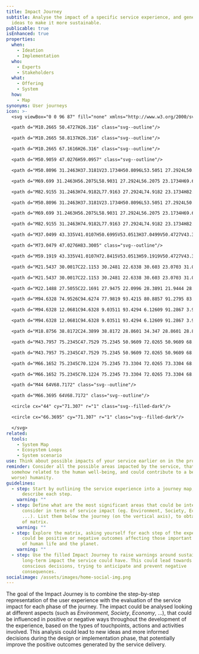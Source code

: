 ```yaml
---
title: Impact Journey
subtitle: Analyse the impact of a specific service experience, and generate
  ideas to make it more sustainable.
publicable: true
isEnhanced: true
properties:
  when:
    - Ideation
    - Implementation
  who:
    - Experts
    - Stakeholders
  what:
    - Offering
    - System
  how:
    - Map
synonyms: User journeys
icon: >-
  <svg viewBox="0 0 96 87" fill="none" xmlns="http://www.w3.org/2000/svg">

  <path d="M10.2665 50.4727H26.316" class="svg--outline"/>

  <path d="M10.2665 58.8137H26.316" class="svg--outline"/>

  <path d="M10.2665 67.1616H26.316" class="svg--outline"/>

  <path d="M50.9059 47.0276H59.0957" class="svg--outline"/>

  <path d="M50.8096 31.2463H37.3181V23.1734H50.8096L53.5051 27.2924L50.8096 31.2463Z" class="svg--filled-support"/>

  <path d="M69.699 31.2463H56.2075L58.9031 27.2924L56.2075 23.1734H69.699L72.3945 27.2924L69.699 31.2463Z" class="svg--filled-support"/>

  <path d="M82.9155 31.2463H74.9182L77.9163 27.2924L74.9182 23.1734H82.6266" class="svg--filled-support"/>

  <path d="M50.8096 31.2463H37.3181V23.1734H50.8096L53.5051 27.2924L50.8096 31.2463Z" class="svg--outline svg--bw"/>

  <path d="M69.699 31.2463H56.2075L58.9031 27.2924L56.2075 23.1734H69.699L72.3945 27.2924L69.699 31.2463Z" class="svg--outline svg--bw"/>

  <path d="M82.9155 31.2463H74.9182L77.9163 27.2924L74.9182 23.1734H82.6266" class="svg--outline svg--bw"/>

  <path d="M37.0499 43.335V41.0107H50.6995V53.0513H37.0499V50.4727V43.335Z" class="svg--outline"/>

  <path d="M73.0479 47.0276H83.3005" class="svg--outline"/>

  <path d="M59.1919 43.335V41.0107H72.8415V53.0513H59.1919V50.4727V43.335Z" class="svg--outline"/>

  <path d="M21.5437 30.0017C22.1153 30.2481 22.6338 30.603 23.0703 31.0469C23.925 31.9193 24.4039 33.0918 24.4043 34.3132V37.0637C22.908 38.2068 21.0748 38.821 19.192 38.8103C14.9424 38.8103 13.347 37.0637 13.347 37.0637V34.3132C13.3507 33.3928 13.6244 32.4937 14.1341 31.7273C14.6438 30.9609 15.3671 30.3609 16.2145 30.0017H21.5437Z" class="svg--outline svg--filled-support"/>

  <path d="M21.5437 30.0017C22.1153 30.2481 22.6338 30.603 23.0703 31.0469C23.925 31.9193 24.4039 33.0918 24.4043 34.3132V37.0637C22.908 38.2068 21.0748 38.821 19.192 38.8103C14.9424 38.8103 13.347 37.0637 13.347 37.0637V34.3132C13.3507 33.3928 13.6244 32.4937 14.1341 31.7273C14.6438 30.9609 15.3671 30.3609 16.2145 30.0017H21.5437Z" class="svg--outline svg--filled-light svg--bw"/>

  <path d="M22.1488 27.5055C22.1691 27.9475 22.0996 28.3891 21.9444 28.8034C21.7892 29.2178 21.5516 29.5964 21.246 29.9163C20.9404 30.2363 20.5731 30.491 20.1663 30.665C19.7595 30.839 19.3216 30.9287 18.8791 30.9287C18.4367 30.9287 17.9988 30.839 17.592 30.665C17.1851 30.491 16.8178 30.2363 16.5122 29.9163C16.2066 29.5964 15.969 29.2178 15.8138 28.8034C15.6587 28.3891 15.5891 27.9475 15.6094 27.5055V26.3365C15.5891 25.8945 15.6587 25.453 15.8138 25.0387C15.969 24.6243 16.2066 24.2457 16.5122 23.9257C16.8178 23.6058 17.1851 23.3511 17.592 23.1771C17.9988 23.0031 18.4367 22.9134 18.8791 22.9134C19.3216 22.9134 19.7595 23.0031 20.1663 23.1771C20.5731 23.3511 20.9404 23.6058 21.246 23.9257C21.5516 24.2457 21.7892 24.6243 21.9444 25.0387C22.0996 25.453 22.1691 25.8945 22.1488 26.3365V27.5055Z" class="svg--outline svg--filled-light"/>

  <path d="M94.6328 74.9526C94.6274 77.9819 93.4215 80.8857 91.2795 83.0278C89.1374 85.1698 86.2336 86.3757 83.2043 86.3811H0.618896V12.1162H94.6741L94.6328 74.9526Z" class="svg--outline"/>

  <path d="M94.6328 12.0681C94.6328 9.03511 93.4294 6.12609 91.2867 3.97955C89.144 1.833 86.2372 0.624339 83.2042 0.618875V63.4896C86.239 63.4969 89.1469 64.7081 91.2895 66.8572C93.4322 69.0063 94.6346 71.9178 94.6328 74.9526V12.0681Z" class="svg--outline svg--filled-support"/>

  <path d="M94.6328 12.0681C94.6328 9.03511 93.4294 6.12609 91.2867 3.97955C89.144 1.833 86.2372 0.624339 83.2042 0.618875V63.4896C86.239 63.4969 89.1469 64.7081 91.2895 66.8572C93.4322 69.0063 94.6346 71.9178 94.6328 74.9526V12.0681Z" class="svg--outline svg--filled-light svg--bw"/>

  <path d="M18.8756 38.8172C24.3899 38.8172 28.8601 34.347 28.8601 28.8327C28.8601 23.3184 24.3899 18.8482 18.8756 18.8482C13.3613 18.8482 8.89111 23.3184 8.89111 28.8327C8.89111 34.347 13.3613 38.8172 18.8756 38.8172Z" class="svg--outline"/>

  <path d="M43.7957 75.2345C47.7529 75.2345 50.9609 72.0265 50.9609 68.0693C50.9609 64.1121 47.7529 60.9041 43.7957 60.9041C39.8385 60.9041 36.6305 64.1121 36.6305 68.0693C36.6305 72.0265 39.8385 75.2345 43.7957 75.2345Z" class="svg--filled-support"/>

  <path d="M43.7957 75.2345C47.7529 75.2345 50.9609 72.0265 50.9609 68.0693C50.9609 64.1121 47.7529 60.9041 43.7957 60.9041C39.8385 60.9041 36.6305 64.1121 36.6305 68.0693C36.6305 72.0265 39.8385 75.2345 43.7957 75.2345Z" class="svg--outline svg--bw"/>

  <path d="M66.1652 75.2345C70.1224 75.2345 73.3304 72.0265 73.3304 68.0693C73.3304 64.1121 70.1224 60.9041 66.1652 60.9041C62.208 60.9041 59 64.1121 59 68.0693C59 72.0265 62.208 75.2345 66.1652 75.2345Z" class="svg--filled-support"/>

  <path d="M66.1652 75.2345C70.1224 75.2345 73.3304 72.0265 73.3304 68.0693C73.3304 64.1121 70.1224 60.9041 66.1652 60.9041C62.208 60.9041 59 64.1121 59 68.0693C59 72.0265 62.208 75.2345 66.1652 75.2345Z" class="svg--outline svg--bw"/>

  <path d="M44 64V68.7172" class="svg--outline"/>

  <path d="M66.3695 64V68.7172" class="svg--outline"/>

  <circle cx="44" cy="71.307" r="1" class="svg--filled-dark"/>

  <circle cx="66.3695" cy="71.307" r="1" class="svg--filled-dark"/>

  </svg>
related:
  tools:
    - System Map
    - Ecosystem Loops
    - System scenario
use: Think about possible impacts of your service earlier on in the process.
reminder: Consider all the possible areas impacted by the service, that are
  somehow related to the human well-being, and could contribute to a better (or
  worse) humanity.
guidelines:
  - step: Start by outlining the service experience into a journey map, and briefly
      describe each step.
    warning: ""
  - step: Define what are the most significant areas that could be interesting to
      consider in terms of service impact (eg. Environment, Society, Economy,
      ...). List them below the journey (on the vertical axis), to obtain a sort
      of matrix.
    warning: ""
  - step: Explore the matrix, asking yourself for each step of the experience what
      could be positive or negative outcomes affecting those important aspects
      of human life and the planet.
    warning: ""
  - step: Use the filled Impact Journey to raise warnings around sustainability and
      long-term impact the service could have. This could lead towards more
      conscious decisions, trying to anticipate and prevent negative
      consequences.
socialimage: /assets/images/home-social-img.png
---
```

The goal of the Impact Journey is to combine the step-by-step representation of the user experience with the evaluation of the service impact for each phase of the journey. The impact could be analysed looking at different aspects (such as *Environment*, *Society*, *Economy*, ...), that could be influenced in positive or negative ways throughout the development of the experience, based on the types of touchpoints, actions and activities involved. This analysis could lead to new ideas and more informed decisions during the design or implementation phase, that potentially improve the positive outcomes generated by the service delivery.